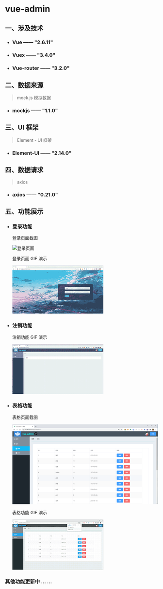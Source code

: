 # vue-admin

## 一、涉及技术

- ### Vue —— "2.6.11"

- ### Vuex —— "3.4.0"

- ### Vue-router —— "3.2.0"

## 二、数据来源

> mock.js 模拟数据

- ### mockjs —— "1.1.0"

## 三、UI 框架

> Element - UI 框架

- ### Element-UI —— "2.14.0"

## 四、数据请求

> axios 

- ### axios —— "0.21.0"

## 五、功能展示

- ### 登录功能

  登录页面截图

  ![登录页面](https://github.com/xjwnb/vue-admain/blob/masterREADMEImage/01.登录/登录页面.png)

  登录页面 GIF 演示

  ![登录](https://github.com/xjwnb/vue-admain/blob/master/READMEImage/01.登录/登录.gif)



- ### 注销功能

  注销功能 GIF 演示

  ![注销](https://github.com/xjwnb/vue-admain/blob/master/READMEImage/02.注销/注销.gif)



- ### 表格功能

  表格页面截图

  ![表格](https://github.com/xjwnb/vue-admain/blob/master/READMEImage/03.表格/表格.png)

  表格功能 GIF 演示

  ![表格](https://github.com/xjwnb/vue-admain/blob/master/READMEImage/03.表格/表格.gif)



### 其他功能更新中 ... ...